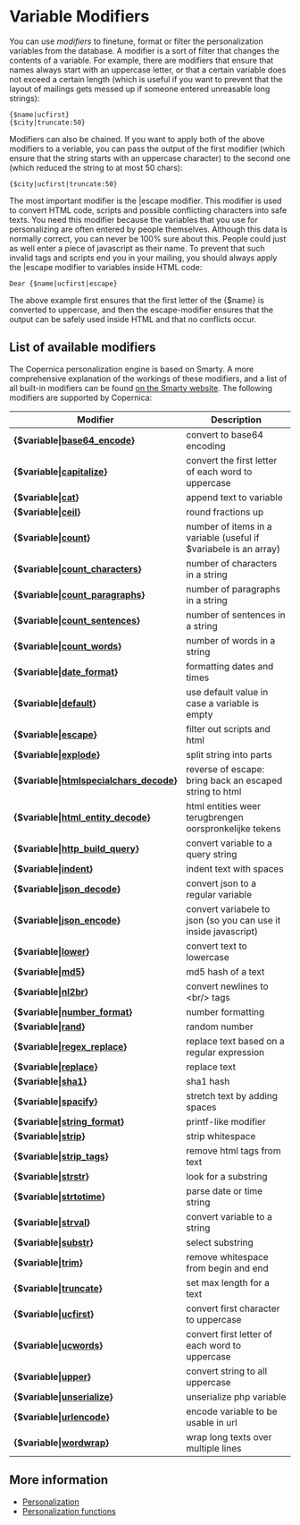 # Variable Modifiers

You can use *modifiers* to finetune, format or filter the personalization 
variables from the database. A modifier is a sort of filter that changes
the contents of a variable. For example, there are modifiers that ensure that
names always start with an uppercase letter, or that a certain variable does
not exceed a certain length (which is useful if you want to prevent that the
layout of mailings gets messed up if someone entered unreasable long strings):

    {$name|ucfirst}
    {$city|truncate:50}

Modifiers can also be chained. If you want to apply both of the above modifiers
to a veriable, you can pass the output of the first modifier (which ensure that
the string starts with an uppercase character) to the second one (which reduced
the string to at most 50 chars): 

    {$city|ucfirst|truncate:50}

The most important modifier is the |escape modifier. This modifier is used to
convert HTML code, scripts and possible conflicting characters into safe texts. 
You need this modifier because the variables that you use for personalizing 
are often entered by people themselves. Although this data is normally correct,
you can never be 100% sure about this. People could just as well enter a piece 
of javascript as their name. To prevent that such invalid tags and scripts end
you in your mailing, you should always apply the |escape modifier to variables
inside HTML code: 

    Dear {$name|ucfirst|escape}

The above example first ensures that the first letter of the {$name} is 
converted to uppercase, and then the escape-modifier ensures that the output 
can be safely used inside HTML and that no conflicts occur.


## List of available modifiers

The Copernica personalization engine is based on Smarty. A more comprehensive
explanation of the workings of these modifiers, and a list of all built-in
modifiers can be found [on the Smarty website](http://www.smarty.net/docsv2/en/language.modifiers.tpl).
The following modifiers are supported by Copernica:

| Modifier                                                                                           | Description                                                      |
|----------------------------------------------------------------------------------------------------|------------------------------------------------------------------|
| **{$variable\|[base64_encode](./personalization-modifiers-base64_encode.md)}**                     | convert to base64 encoding                                       |
| **{$variable\|[capitalize](./personalization-modifiers-capitalize.md)}**                           | convert the first letter of each word to uppercase               |
| **{$variable\|[cat](./personalization-modifiers-cat.md)}**                                         | append text to variable                                          |
| **{$variable\|[ceil](./personalization-modifiers-ceil.md)}**                                       | round fractions up                                               |
| **{$variable\|[count](./personalization-modifiers-count.md)}**                                     | number of items in a variable (useful if $variabele is an array) |
| **{$variable\|[count_characters](./personalization-modifiers-count_characters.md)}**               | number of characters in a string                                 |
| **{$variable\|[count_paragraphs](./personalization-modifiers-count_paragraphs.md)}**               | number of paragraphs in a string                                 |
| **{$variable\|[count_sentences](./personalization-modifiers-count_sentences.md)}**                 | number of sentences in a string                                  |
| **{$variable\|[count_words](./personalization-modifiers-count_words.md)}**                         | number of words in a string                                      |
| **{$variable\|[date_format](./personalization-modifiers-date_format.md)}**                         | formatting dates and times                                       |
| **{$variable\|[default](./personalization-modifiers-default.md)}**                                 | use default value in case a variable is empty                    |
| **{$variable\|[escape](./personalization-modifiers-escape.md)}**                                   | filter out scripts and html                                      |
| **{$variable\|[explode](./personalization-modifiers-explode.md)}**                                 | split string into parts                                          |
| **{$variable\|[htmlspecialchars_decode](./personalization-modifiers-htmlspecialchars_decode.md)}** | reverse of escape: bring back an escaped string to html          |
| **{$variable\|[html_entity_decode](./personalization-modifiers-html_entity_decode.md)}**           | html entities weer terugbrengen oorspronkelijke tekens           |
| **{$variable\|[http_build_query](./personalization-modifiers-http_build_query.md)}**               | convert variable to a query string                               |
| **{$variable\|[indent](./personalization-modifiers-indent.md)}**                                   | indent text with spaces                                          |
| **{$variable\|[json_decode](./personalization-modifiers-json_decode.md)}**                         | convert json to a regular variable                               |
| **{$variable\|[json_encode](./personalization-modifiers-json_encode.md)}**                         | convert variabele to json (so you can use it inside javascript)  |
| **{$variable\|[lower](./personalization-modifiers-lower.md)}**                                     | convert text to lowercase                                        |
| **{$variable\|[md5](./personalization-modifiers-md5.md)}**                                         | md5 hash of a text                                               |
| **{$variable\|[nl2br](./personalization-modifiers-nl2br.md)}**                                     | convert newlines to &lt;br/&gt; tags                             |
| **{$variable\|[number_format](./personalization-modifiers-number_format.md)}**                     | number formatting                                                |
| **{$variable\|[rand](./personalization-modifiers-rand.md)}**                                       | random number                                                    |
| **{$variable\|[regex_replace](./personalization-modifiers-regex_replace.md)}**                     | replace text based on a regular expression                       |
| **{$variable\|[replace](./personalization-modifiers-replace.md)}**                                 | replace text                                                     |
| **{$variable\|[sha1](./personalization-modifiers-sha1.md)}**                                       | sha1 hash                                                        |
| **{$variable\|[spacify](./personalization-modifiers-spacify.md)}**                                 | stretch text by adding spaces                                    |
| **{$variable\|[string_format](./personalization-modifiers-string_format.md)}**                     | printf-like modifier                                             |
| **{$variable\|[strip](./personalization-modifiers-strip.md)}**                                     | strip whitespace                                                 |
| **{$variable\|[strip_tags](./personalization-modifiers-strip_tags.md)}**                           | remove html tags from text                                       |
| **{$variable\|[strstr](./personalization-modifiers-strstr.md)}**                                   | look for a substring                                             |
| **{$variable\|[strtotime](./personalization-modifiers-strtotime.md)}**                             | parse date or time string                                        |
| **{$variable\|[strval](./personalization-modifiers-strval.md)}**                                   | convert variable to a string                                     |
| **{$variable\|[substr](./personalization-modifiers-substr.md)}**                                   | select substring                                                 |
| **{$variable\|[trim](./personalization-modifiers-trim.md)}**                                       | remove whitespace from begin and end                             |
| **{$variable\|[truncate](./personalization-modifiers-truncate.md)}**                               | set max length for a text                                        |
| **{$variable\|[ucfirst](./personalization-modifiers-ucfirst.md)}**                                 | convert first character to uppercase                             |
| **{$variable\|[ucwords](./personalization-modifiers-ucwords.md)}**                                 | convert first letter of each word to uppercase                   |
| **{$variable\|[upper](./personalization-modifiers-upper.md)}**                                     | convert string to all uppercase                                  |
| **{$variable\|[unserialize](./personalization-modifiers-unserialize.md)}**                         | unserialize php variable                                         |
| **{$variable\|[urlencode](./personalization-modifiers-urlencode.md)}**                             | encode variable to be usable in url                              |
| **{$variable\|[wordwrap](./personalization-modifiers-wordwrap.md)}**                               | wrap long texts over multiple lines                              |

## More information

* [Personalization](./personalization)
* [Personalization functions](./personalization-functions)
